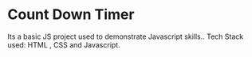 <h1>Count Down Timer</h1>
Its a basic JS project used to demonstrate Javascript skills..
Tech Stack used: HTML , CSS and Javascript.
